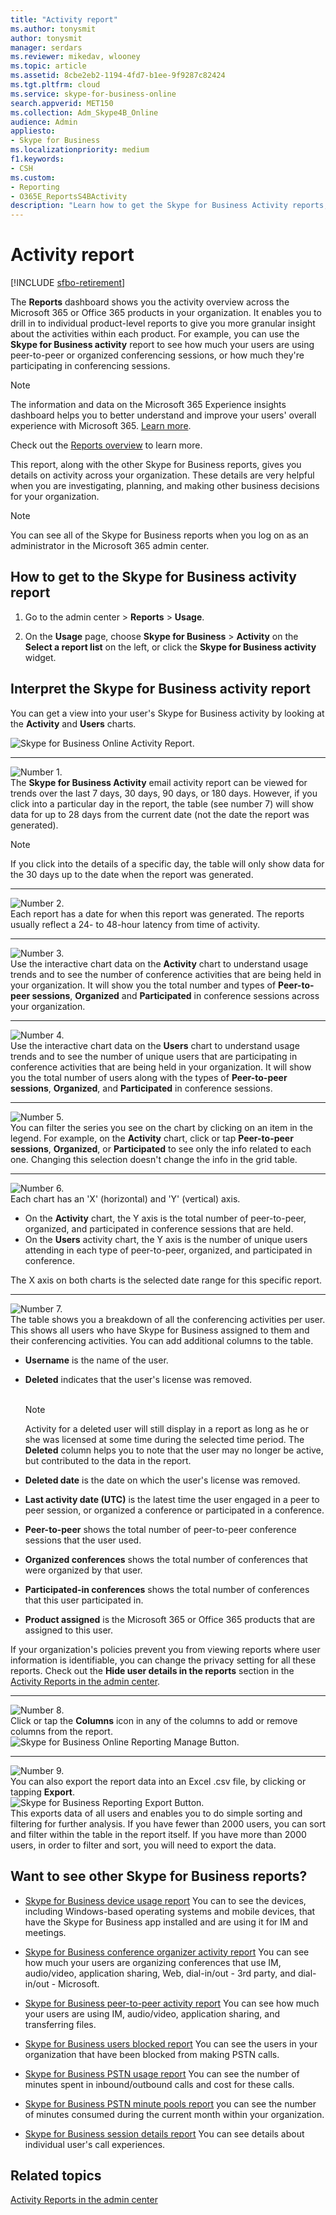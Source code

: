 ```yaml
---
title: "Activity report"
ms.author: tonysmit
author: tonysmit
manager: serdars
ms.reviewer: mikedav, wlooney
ms.topic: article
ms.assetid: 8cbe2eb2-1194-4fd7-b1ee-9f9287c82424
ms.tgt.pltfrm: cloud
ms.service: skype-for-business-online
search.appverid: MET150
ms.collection: Adm_Skype4B_Online
audience: Admin
appliesto:
- Skype for Business
ms.localizationpriority: medium
f1.keywords: 
- CSH
ms.custom:
- Reporting
- O365E_ReportsS4BActivity
description: "Learn how to get the Skype for Business Activity reports, what it contains, and how to interpret the data. "
---
```


# Activity report

[!INCLUDE [sfbo-retirement](../../Hub/includes/sfbo-retirement.md)]

The **Reports** dashboard shows you the activity overview across the Microsoft 365 or Office 365 products in your organization. It enables you to drill in to individual product-level reports to give you more granular insight about the activities within each product. For example, you can use the **Skype for Business activity** report to see how much your users are using peer-to-peer or organized conferencing sessions, or how much they're participating in conferencing sessions.

> [!NOTE] 
> The information and data on the Microsoft 365 Experience insights dashboard helps you to better understand and improve your users' overall experience with Microsoft 365. [Learn more](https://learn.microsoft.com/microsoft-365/admin/misc/experience-insights-dashboard).

Check out the [Reports overview](https://support.office.com/article/0d6dfb17-8582-4172-a9a9-aed798150263) to learn more.
  
This report, along with the other Skype for Business reports, gives you details on activity across your organization. These details are very helpful when you are investigating, planning, and making other business decisions for your organization.
  
> [!NOTE]
> You can see all of the Skype for Business reports when you log on as an administrator in the Microsoft 365 admin center. 
  
## How to get to the Skype for Business activity report

1. Go to the admin center > **Reports** > **Usage**.
    
2. On the **Usage** page, choose **Skype for Business** > **Activity** on the **Select a report list** on the left, or click the **Skype for Business activity** widget.

  
## Interpret the Skype for Business activity report

You can get a view into your user's Skype for Business activity by looking at the **Activity** and **Users** charts.
  
![Skype for Business Online Activity Report.](../images/670c8bc6-d29c-4033-87fc-a20d324c9aae.png)
  
***
![Number 1.](../images/sfbcallout1.png)<br/>
The **Skype for Business Activity**  email activity report can be viewed for trends over the last 7 days, 30 days, 90 days, or 180 days. However, if you click into a particular day in the report, the table (see number 7) will show data for up to 28 days from the current date (not the date the report was generated).

> [!NOTE]
> If you click into the details of a specific day, the table will only show data for the 30 days up to the date when the report was generated.

***
![Number 2.](../images/sfbcallout2.png)<br/>
Each report has a date for when this report was generated. The reports usually reflect a 24- to 48-hour latency from time of activity. 
***
![Number 3.](../images/sfbcallout3.png)<br/>
Use the interactive chart data on the **Activity** chart to understand usage trends and to see the number of conference activities that are being held in your organization. It will show you the total number and types of **Peer-to-peer sessions**, **Organized** and **Participated** in conference sessions across your organization. 
***
![Number 4.](../images/sfbcallout4.png)<br/>
Use the interactive chart data on the **Users** chart to understand usage trends and to see the number of unique users that are participating in conference activities that are being held in your organization. It will show you the total number of users along with the types of **Peer-to-peer sessions**, **Organized**, and **Participated** in conference sessions.
***
![Number 5.](../images/sfbcallout5.png)<br/>
You can filter the series you see on the chart by clicking on an item in the legend. For example, on the **Activity** chart, click or tap **Peer-to-peer sessions**, **Organized**, or **Participated** to see only the info related to each one. Changing this selection doesn't change the info in the grid table. 
***
![Number 6.](../images/sfbcallout6.png)<br/>
Each chart has an 'X' (horizontal) and 'Y' (vertical) axis.
*    On the **Activity** chart, the Y axis is the total number of peer-to-peer, organized, and participated in conference sessions that are held.
*    On the **Users** activity chart, the Y axis is the number of unique users attending in each type of peer-to-peer, organized, and participated in conference.

The X axis on both charts is the selected date range for this specific report. 
***
![Number 7.](../images/sfbcallout7.png)<br/>
The table shows you a breakdown of all the conferencing activities per user. This shows all users who have Skype for Business assigned to them and their conferencing activities. You can add additional columns to the table.
* **Username** is the name of the user.
* **Deleted** indicates that the user's license was removed.<br/><br/>
  > [!NOTE]
  > Activity for a deleted user will still display in a report as long as he or she was licensed at some time during the selected time period. The **Deleted** column helps you to note that the user may no longer be active, but contributed to the data in the report.
     
* **Deleted date** is the date on which the user's license was removed.
* **Last activity date (UTC)** is the latest time the user engaged in a peer to peer session, or organized a conference or participated in a conference.
* **Peer-to-peer** shows the total number of peer-to-peer conference sessions that the user used.
* **Organized conferences** shows the total number of conferences that were organized by that user.
* **Participated-in conferences** shows the total number of conferences that this user participated in.
* **Product assigned** is the Microsoft 365 or Office 365 products that are assigned to this user.<br/>

If your organization's policies prevent you from viewing reports where user information is identifiable, you can change the privacy setting for all these reports. Check out the **Hide user details in the reports** section in the [Activity Reports in the admin center](https://support.office.com/article/0d6dfb17-8582-4172-a9a9-aed798150263).
***
![Number 8.](../images/sfbcallout8.png)<br/>
Click or tap the **Columns** icon in any of the columns to add or remove columns from the report.           <br/> ![Skype for Business Online Reporting Manage Button.](../images/4c8f5387-cebb-4d6c-b7d3-05c954a2c234.png)
***
![Number 9.](../images/sfbcallout9.png)<br/>
You can also export the report data into an Excel .csv file, by clicking or tapping **Export**.           <br/> ![Skype for Business Reporting Export Button.](../images/de7e2ab7-d70c-422f-a0ec-178b10f7dd51.png)<br/> This exports data of all users and enables you to do simple sorting and filtering for further analysis. If you have fewer than 2000 users, you can sort and filter within the table in the report itself. If you have more than 2000 users, in order to filter and sort, you will need to export the data. 
   
## Want to see other Skype for Business reports?

- [Skype for Business device usage report](device-usage-report.md) You can to see the devices, including Windows-based operating systems and mobile devices, that have the Skype for Business app installed and are using it for IM and meetings.
    
- [Skype for Business conference organizer activity report](conference-organizer-activity-report.md) You can see how much your users are organizing conferences that use IM, audio/video, application sharing, Web, dial-in/out - 3rd party, and dial-in/out - Microsoft.
    
- [Skype for Business peer-to-peer activity report](peer-to-peer-activity-report.md) You can see how much your users are using IM, audio/video, application sharing, and transferring files.
    
- [Skype for Business users blocked report](users-blocked-report.md) You can see the users in your organization that have been blocked from making PSTN calls.
    
- [Skype for Business PSTN usage report](pstn-usage-report.md) You can see the number of minutes spent in inbound/outbound calls and cost for these calls.

- [Skype for Business PSTN minute pools report](pstn-minute-pools-report.md) you can see the number of minutes consumed during the current month within your organization.

- [Skype for Business session details report](session-details-report.md) You can see details about individual user's call experiences.

    
## Related topics
[Activity Reports in the admin center](https://support.office.com/article/0d6dfb17-8582-4172-a9a9-aed798150263)

  
 
